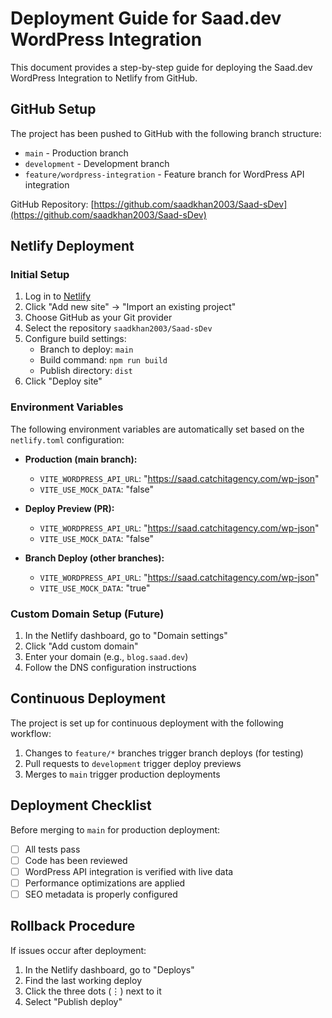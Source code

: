 # Deployment Guide for Saad.dev WordPress Integration

This document provides a step-by-step guide for deploying the Saad.dev WordPress Integration to Netlify from GitHub.

## GitHub Setup

The project has been pushed to GitHub with the following branch structure:

- `main` - Production branch
- `development` - Development branch
- `feature/wordpress-integration` - Feature branch for WordPress API integration

GitHub Repository: [https://github.com/saadkhan2003/Saad-sDev](https://github.com/saadkhan2003/Saad-sDev)

## Netlify Deployment

### Initial Setup

1. Log in to [Netlify](https://app.netlify.com/)
2. Click "Add new site" → "Import an existing project"
3. Choose GitHub as your Git provider
4. Select the repository `saadkhan2003/Saad-sDev`
5. Configure build settings:
   - Branch to deploy: `main`
   - Build command: `npm run build`
   - Publish directory: `dist`
6. Click "Deploy site"

### Environment Variables

The following environment variables are automatically set based on the `netlify.toml` configuration:

- **Production (main branch):**
  - `VITE_WORDPRESS_API_URL`: "https://saad.catchitagency.com/wp-json"
  - `VITE_USE_MOCK_DATA`: "false"

- **Deploy Preview (PR):**
  - `VITE_WORDPRESS_API_URL`: "https://saad.catchitagency.com/wp-json"
  - `VITE_USE_MOCK_DATA`: "false"

- **Branch Deploy (other branches):**
  - `VITE_WORDPRESS_API_URL`: "https://saad.catchitagency.com/wp-json"
  - `VITE_USE_MOCK_DATA`: "true"

### Custom Domain Setup (Future)

1. In the Netlify dashboard, go to "Domain settings"
2. Click "Add custom domain"
3. Enter your domain (e.g., `blog.saad.dev`)
4. Follow the DNS configuration instructions

## Continuous Deployment

The project is set up for continuous deployment with the following workflow:

1. Changes to `feature/*` branches trigger branch deploys (for testing)
2. Pull requests to `development` trigger deploy previews
3. Merges to `main` trigger production deployments

## Deployment Checklist

Before merging to `main` for production deployment:

- [ ] All tests pass
- [ ] Code has been reviewed
- [ ] WordPress API integration is verified with live data
- [ ] Performance optimizations are applied
- [ ] SEO metadata is properly configured

## Rollback Procedure

If issues occur after deployment:

1. In the Netlify dashboard, go to "Deploys"
2. Find the last working deploy
3. Click the three dots (⋮) next to it
4. Select "Publish deploy"
